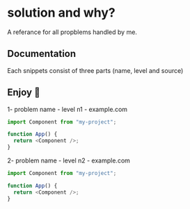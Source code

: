 ﻿# solution and why?

A referance for all propblems handled by me.

###

## Documentation

Each snippets consist of three parts (name, level and source)

## Enjoy 💜

1- problem name - level n1 - example.com

```javascript
import Component from "my-project";

function App() {
  return <Component />;
}
```

2- problem name - level n2 - example.com

```javascript
import Component from "my-project";

function App() {
  return <Component />;
}
```
